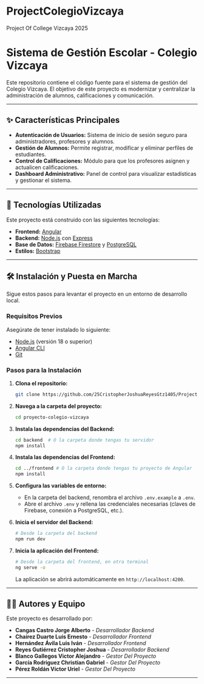 # ProjectColegioVizcaya
Project Of College Vizcaya 2025
# Sistema de Gestión Escolar - Colegio Vizcaya

Este repositorio contiene el código fuente para el sistema de gestión del Colegio Vizcaya. El objetivo de este proyecto es modernizar y centralizar la administración de alumnos, calificaciones y comunicación.

---

## ✨ Características Principales

* **Autenticación de Usuarios:** Sistema de inicio de sesión seguro para administradores, profesores y alumnos.
* **Gestión de Alumnos:** Permite registrar, modificar y eliminar perfiles de estudiantes.
* **Control de Calificaciones:** Módulo para que los profesores asignen y actualicen calificaciones.
* **Dashboard Administrativo:** Panel de control para visualizar estadísticas y gestionar el sistema.

---

## 🚀 Tecnologías Utilizadas

Este proyecto está construido con las siguientes tecnologías:

* **Frontend:** [Angular](https://angular.io/)
* **Backend:** [Node.js](https://nodejs.org/) con [Express](https://expressjs.com/)
* **Base de Datos:** [Firebase Firestore](https://firebase.google.com/docs/firestore) y [PostgreSQL](https://www.postgresql.org/)
* **Estilos:** [Bootstrap](https://getbootstrap.com/)

---

## 🛠️ Instalación y Puesta en Marcha

Sigue estos pasos para levantar el proyecto en un entorno de desarrollo local.

### **Requisitos Previos**

Asegúrate de tener instalado lo siguiente:
* [Node.js](https://nodejs.org/) (versión 18 o superior)
* [Angular CLI](https://angular.io/cli)
* [Git](https://git-scm.com/)

### **Pasos para la Instalación**

1.  **Clona el repositorio:**
    ```bash
    git clone https://github.com/25CristopherJoshuaReyesGtz1405/ProjectColegioVizcaya.git
    ```

2.  **Navega a la carpeta del proyecto:**
    ```bash
    cd proyecto-colegio-vizcaya
    ```

3.  **Instala las dependencias del Backend:**
    ```bash
    cd backend  # O la carpeta donde tengas tu servidor
    npm install
    ```

4.  **Instala las dependencias del Frontend:**
    ```bash
    cd ../frontend # O la carpeta donde tengas tu proyecto de Angular
    npm install
    ```

5.  **Configura las variables de entorno:**
    * En la carpeta del backend, renombra el archivo `.env.example` a `.env`.
    * Abre el archivo `.env` y rellena las credenciales necesarias (claves de Firebase, conexión a PostgreSQL, etc.).

6.  **Inicia el servidor del Backend:**
    ```bash
    # Desde la carpeta del backend
    npm run dev
    ```

7.  **Inicia la aplicación del Frontend:**
    ```bash
    # Desde la carpeta del frontend, en otra terminal
    ng serve -o
    ```
    La aplicación se abrirá automáticamente en `http://localhost:4200`.

---

## 👨‍💻 Autores y Equipo

Este proyecto es desarrollado por:

* **Cangas Castro Jorge Alberto** - *Desarrollador Backend*
* **Chairez Duarte Luis Ernesto** - *Desarrollador Frontend*
* **Hernández Ávila Luis Iván** - *Desarrollador Frontend*
* **Reyes Gutiérrez Cristopher Joshua** - *Desarrollador Backend*
* **Blanco Gallegos Victor Alejandro** - *Gestor Del Proyecto*
* **García Rodriguez Christian Gabriel** - *Gestor Del Proyecto*
* **Pérez Roldán Víctor Uriel** - *Gestor Del Proyecto*

---
